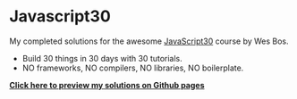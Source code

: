# Javascript30
My completed solutions for the awesome [JavaScript30](https://JavaScript30.com) course by Wes Bos.

* Build 30 things in 30 days with 30 tutorials.
* NO frameworks, NO compilers, NO libraries, NO boilerplate.

[__Click here to preview my solutions on Github pages__](https://fsantana31.github.io/js30/)
